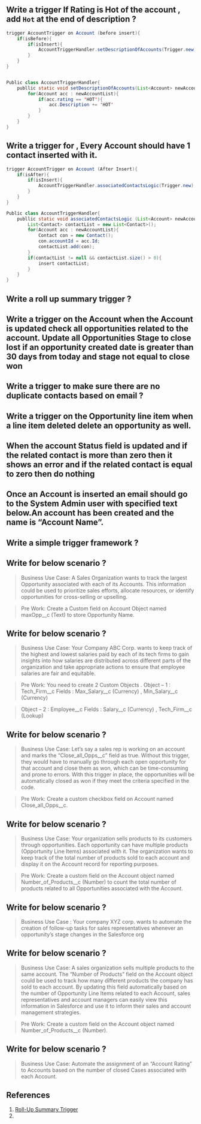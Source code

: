 ## Write a trigger If Rating is Hot of the account , add `Hot` at the end of description ?
```JAVA
trigger AccountTrigger on Account (before insert){
    if(isBefore){
        if(isInsert){
            AccountTriggerHandler.setDescriptionOfAccounts(Trigger.new);
        }
    }
}


Public class AccountTriggerHandler{
    publlic static void setDescriptionOfAccounts(List<Account> newAccountList){
        for(Account acc : newAccountList){
            if(acc.rating == 'HOT'){
                acc.Description += 'HOT'
            }
        }
    }
}
```

## Write a trigger for , Every Account should have 1 contact inserted with it.
```JAVA
trigger AccountTrigger on Account (After Insert){
    if(isAfter){
        if(isInsert){
            AccountTriggerHandler.associatedContactsLogic(Trigger.new);
        }
    }
}

Public class AccountTriggerHandler{
    publlic static void associatedContactsLogic (List<Account> newAccountList){
        List<Contact> contactList = new List<Contact>();
        for(Account acc : newAccountList){
            Contact con = new Contact();
            con.accountId = acc.Id;
            contactList.add(con);
        }
        if(contactList != null && contactList.size() > 0){
            insert contactList;
        }        
    }
}
``` 
## Write a roll up summary trigger ?

## Write a trigger on the Account when the Account is updated check all opportunities related to the account. Update all Opportunities Stage to close lost if an opportunity created date is greater than 30 days from today and stage not equal to close won

## Write a trigger to make sure there are no duplicate contacts based on email ?

## Write a trigger on the Opportunity line item when a line item deleted delete an opportunity as well.

## When the account Status field is updated and if the related contact is more than zero then it shows an error and if the related contact is equal to zero then do nothing

## Once an Account is inserted an email should go to the System Admin user with specified text below.An account has been created and the name is “Account Name”.

## Write a simple trigger framework ?

## Write for below scenario ?

>Business Use Case: A Sales Organization wants to track the largest Opportunity associated with each of its Accounts. This information could be used to prioritize sales efforts, allocate resources, or identify opportunities for cross-selling or upselling.

>Pre Work: Create a Custom field on Account Object named maxOpp__c (Text) to store Opportunity Name.

## Write for below scenario ?
> Business Use Case: Your Company ABC Corp. wants to keep track of the highest and lowest salaries paid by each of its tech firms to gain insights into how salaries are distributed across different parts of the organization and take appropriate actions to ensure that employee salaries are fair and equitable.

> Pre Work:  You need to create 2 Custom Objects . Object – 1 : Tech_Firm__c Fields : Max_Salary__c (Currency) , Min_Salary__c (Currency)

> Object – 2 : Employee__c Fields : Salary__c (Currency) , Tech_Firm__c (Lookup)

## Write for below scenario ?

>Business Use Case: Let’s say a sales rep is working on an account and marks the “Close_all_Opps__c” field as true. Without this trigger, they would have to manually go through each open opportunity for that account and close them as won, which can be time-consuming and prone to errors. With this trigger in place, the opportunities will be automatically closed as won if they meet the criteria specified in the code.

> Pre Work: Create a custom checkbox field on Account named Close_all_Opps__c.

## Write for below scenario ?
> Business Use Case: Your organization sells products to its customers through opportunities. Each opportunity can have multiple products (Opportunity Line Items) associated with it. The organization wants to keep track of the total number of products sold to each account and display it on the Account record for reporting purposes.

> Pre Work: Create a custom field on the Account object named Number_of_Products__c (Number) to count the total number of products related to all Opportunities associated with the Account.

## Write for below scenario ?
> Business Use Case : Your company XYZ corp. wants to automate the creation of follow-up tasks for sales representatives whenever an opportunity’s stage changes in the Salesforce org 

## Write for below scenario ?
> Business Use Case: A sales organization sells multiple products to the same account. The “Number of Products” field on the Account object could be used to track how many different products the company has sold to each account. By updating this field automatically based on the number of Opportunity Line Items related to each Account, sales representatives and account managers can easily view this information in Salesforce and use it to inform their sales and account management strategies.

> Pre Work: Create a custom field on the Account object named Number_of_Products__c (Number).

## Write for below scenario ?
> Business Use Case: Automate the assignment of an “Account Rating” to Accounts based on the number of closed Cases associated with each Account.
## References
1. [Roll-Up Summary Trigger](https://www.pantherschools.com/create-a-rollup-summary-trigger-in-salesforce/)
1. 